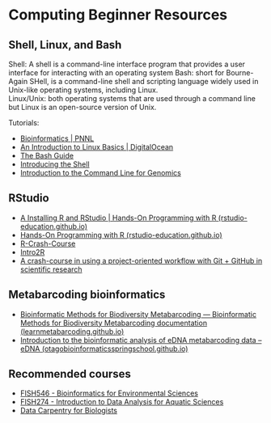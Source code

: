 # Computing Beginner Resources 

## Shell, Linux, and Bash

Shell: A shell is a command-line interface program that provides a user interface for interacting with an operating system
Bash: short for Bourne-Again SHell, is a command-line shell and scripting language widely used in Unix-like operating systems, including Linux.     
Linux/Unix: both operating systems that are used through a command line but Linux is an open-source version of Unix.  

Tutorials:   

- [Bioinformatics | PNNL](https://www.pnnl.gov/explainer-articles/bioinformatics)   
- [An Introduction to Linux Basics | DigitalOcean](https://www.digitalocean.com/community/tutorials/an-introduction-to-linux-basics)   
- [The Bash Guide](https://guide.bash.academy/)   
- [Introducing the Shell](http://swcarpentry.github.io/shell-novice/01-intro/)  
- [Introduction to the Command Line for Genomics](https://datacarpentry.org/shell-genomics/)  

## RStudio 

- [A Installing R and RStudio | Hands-On Programming with R (rstudio-education.github.io)](https://rstudio-education.github.io/hopr/starting.html)  
- [Hands-On Programming with R (rstudio-education.github.io)](https://rstudio-education.github.io/hopr/index.html)  
- [R-Crash-Course](https://r-crash-course.github.io/01-rstudio-intro/)   
- [Intro2R](https://intro2r.com/)    
- [A crash-course in using a project-oriented workflow with Git + GitHub in scientific research](https://github.com/OARS-SAFS/projects-with-github)  

## Metabarcoding bioinformatics

- [Bioinformatic Methods for Biodiversity Metabarcoding — Bioinformatic Methods for Biodiversity Metabarcoding documentation (learnmetabarcoding.github.io)](https://learnmetabarcoding.github.io/LearnMetabarcoding/)    
- [Introduction to the bioinformatic analysis of eDNA metabarcoding data – eDNA (otagobioinformaticsspringschool.github.io)](https://otagobioinformaticsspringschool.github.io/2022-obss-day4/01-metabarcoding-basics_v2/index.html)    

## Recommended courses 

- [FISH546 - Bioinformatics for Environmental Sciences](https://github.com/sr320/course-fish546-2021/wiki)    
- [FISH274 - Introduction to Data Analysis for Aquatic Sciences](https://sr320.github.io/course-fish274-2021/)    
- [Data Carpentry for Biologists](https://datacarpentry.org/semester-biology/) 